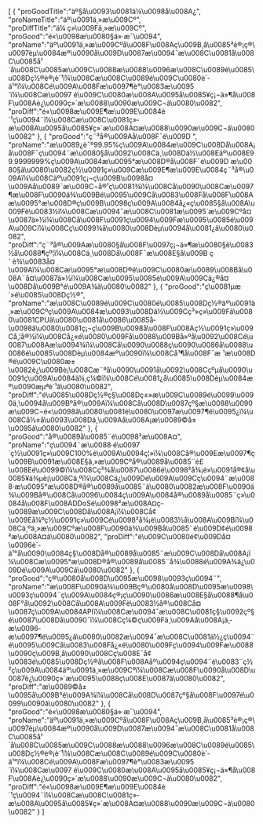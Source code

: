 [
	{
		"proGoodTitle":"äº§å\u0093\u0081ä¼\u0098å\u008A¿",
		"proNameTitle":"äº\u0091ä¸»æ\u009Cº",
		"proDiffTitle":"ä¼ ç»\u009Fä¸»æ\u009Cº",
		"proGood":"é«\u0098æ\u0080§ä»·æ¯\u0094",
		"proName":"äº\u0091ä¸»æ\u009Cºå\u008F\u008Aç\u009B¸å\u0085³è®¡ç®\u0097èµ\u0084æº\u0090å\u009D\u0087æ\u0094¯æ\u008C\u0081å\u008C\u0085å¹´å\u008C\u0085æ\u009C\u0088æ\u0088\u0096æ\u008C\u0089é\u0085\u008Dç½®è®¡è´¹ï¼\u008Cæ\u008C\u0089é\u009C\u0080è´­ä¹°ï¼\u008Cé\u009A\u008Fæ\u0097¶è°\u0083æ\u0095´ï¼\u008Cæ\u0097 é\u009C\u0080æ\u008A\u0095å\u0085¥ç¡¬ä»¶å\u008F\u008Aè¿\u0090ç»´æ\u0088\u0090æ\u009C¬ã\u0080\u0082",
		"proDiff":"é«\u0098æ\u009E¶æ\u009E\u0084è´¹ç\u0094¨ï¼\u008Cæ\u008C\u0081ç»­æ\u008A\u0095å\u0085¥ç»´æ\u008A¤æ\u0088\u0090æ\u009C¬ã\u0080\u0082"
	},
	{
		"proGood":"ç¨³å®\u009Aå\u008F¯é\u009D ",
		"proName":"æ\u0089¿è¯º99.95%ç\u009A\u0084æ\u009C\u008Då\u008A¡å\u008F¯ç\u0094¨æ\u0080§å\u0092\u008Cä¸\u008Dä½\u008Eäº\u008E99.9999999%ç\u009A\u0084æ\u0095°æ\u008D®å\u008F¯é\u009D æ\u0080§ã\u0080\u0082ç½\u0091ç»\u009Cæ\u009E¶æ\u009E\u0084ç¨³å®\u009Aï¼\u008Cäº\u0091ç¡¬ç\u009B\u0098å¤\u009Aå\u0089¯æ\u009C¬å®¹ç\u0081¾ï¼\u008Cå\u0090\u008Cæ\u0097¶æ\u008F\u0090ä¾\u009Bé\u0095\u009Cå\u0083\u008Få\u008F\u008Aæ\u0095°æ\u008D®ç\u009B\u0098ç\u009A\u0084å¿«ç\u0085§å\u008A\u009Fè\u0083½ï¼\u008Cæ\u0094¯æ\u008C\u0081æ\u0095´æ\u009Cºå¤\u0087ä»½ï¼\u008Cå\u008F\u0091ç\u0094\u009Fæ\u0095\u0085é\u009A\u009Cï¼\u008Cç\u0099¾å\u0080\u008Dèµ\u0094å\u0081¿ã\u0080\u0082",
		"proDiff":"ç¨³å®\u009Aæ\u0080§å\u008F\u0097ç¡¬ä»¶æ\u0080§è\u0083½å\u0088¶çº¦ï¼\u008Cä¸\u008Då\u008F¯æ\u008E§å\u009B ç´ è¾\u0083å¤\u009Aï¼\u008Cæ\u0095°æ\u008D®é\u009C\u0080æ\u0089\u008Bå\u008A¨å¤\u0087ä»½ï¼\u008Cæ\u0095\u0085é\u009A\u009Cä¿®å¤\u008Då\u009B°é\u009A¾ã\u0080\u0082"
	},
	{
		"proGood":"ç\u0081µæ´»é\u0085\u008Dç½®",
		"proName":"æ\u008C\u0089é\u009C\u0080é\u0085\u008Dç½®äº\u0091ä¸»æ\u009Cºç\u009A\u0084æ\u0093\u008Dä½\u009Cç³»ç»\u009Fã\u0080\u0081CPUã\u0080\u0081å\u0086\u0085å­\u0098ã\u0080\u0081ç¡¬ç\u009B\u0098å\u008F\u008Aç½\u0091ç»\u009Cå¸¦å®½ï¼\u008Cå¿«é\u0080\u009Få\u0088\u009Bå»ºå\u0092\u008Cé\u0087\u008Aæ\u0094¾ï¼\u008Cå\u0090\u0088ç\u0090\u0086å\u0088\u0086é\u0085\u008Dèµ\u0084æº\u0090ï¼\u008Cå¹¶å\u008F¯æ ¹æ\u008D®é\u009C\u0080æ±\u0082è¿\u009Bè¡\u008Cæ¨ªå\u0090\u0091å\u0092\u008Cçºµå\u0090\u0091ç\u009A\u0084ä¼¸ç¼©ï¼\u008Cé\u0081¿å\u0085\u008Dèµ\u0084æº\u0090æµªè´¹ã\u0080\u0082",
		"proDiff":"é\u0085\u008Dç½®ç§\u008Dç±»æ\u009C\u0089é\u0099\u0090ä¸\u0094å\u009Bºå®\u009Aï¼\u008Cå\u008D\u0087çº§æ\u0088\u0090æ\u009C¬é«\u0098ã\u0080\u0081è\u0080\u0097æ\u0097¶é\u0095¿ï¼\u008Cå½±å\u0093\u008Dä¸\u009Aå\u008A¡æ\u0089©å±\u0095ã\u0080\u0082"
	},
	{
		"proGood":"å®\u0089å\u0085¨é\u0098²æ\u008A¤",
		"proName":"ç\u0094¨æ\u0088·é\u0097´ç½\u0091ç»\u009C100%é\u009A\u0094ç¦»ï¼\u008Cå®\u009Eæ\u0097¶ç\u009B\u0091æ\u008E§ä¸»æ\u009Cºå®\u0089å\u0085¨é£\u008Eé\u0099©ï¼\u008Cç²¾å\u0087\u0086é\u0098²å¾¡é»\u0091å®¢å\u0085¥ä¾µè¡\u008Cä¸ºï¼\u008Cä¿\u009Dé\u009A\u009Cç\u0094¨æ\u0088·æ\u0095°æ\u008D®å®\u0089å\u0085¨ã\u0080\u0082æ\u008F\u0090ä¾\u009Bå®\u008Cå\u0096\u0084ç\u009A\u0084å®\u0089å\u0085¨ç»\u0084å\u008F\u008ADDoSé\u0098²æ\u008A¤ç­\u0089æ\u009C\u008Då\u008A¡ï¼\u008Cå¢\u009Eå¼ºç½\u0091ç»\u009Cé\u0098²å¾¡è\u0083½å\u008A\u009Bï¼\u008Cä¸ºä¸»æ\u009Cºæ\u008F\u0090ä¾\u009Bå\u0085¨é\u009D¢é\u0098²æ\u008A¤ã\u0080\u0082",
		"proDiff":"é\u009C\u0080é¢\u009Då¤\u0096è´­ä¹°å\u0090\u0084ç§\u008Då®\u0089å\u0085¨æ\u009C\u008Då\u008A¡ï¼\u008Cæ\u0095°æ\u008D®å®\u0089å\u0085¨å¾\u0088é\u009A¾ä¿\u009Dé\u009A\u009Cã\u0080\u0082"
	},
	{
		"proGood":"ç®\u0080å\u008D\u0095æ\u0098\u0093ç\u0094¨",
		"proName":"æ\u008F\u0090ä¾\u009Bç®\u0080å\u008D\u0095æ\u0098\u0093ç\u0094¨ç\u009A\u0084ç®¡ç\u0090\u0086æ\u008E§å\u0088¶å\u008F°å\u0092\u008Cå\u008A\u009Fè\u0083½å®\u008Cå¤\u0087ç\u009A\u0084APIï¼\u008Cæ\u0094¯æ\u008C\u0081ç§\u0092çº§é\u0087\u008Då\u0090¯ï¼\u008Cç¼©ç\u009F­ä¸\u009Aå\u008A¡ä¸­æ\u0096­æ\u0097¶é\u0095¿ã\u0080\u0082æ\u0094¯æ\u008C\u0081ä½¿ç\u0094¨é\u0095\u009Cå\u0083\u008Få¿«é\u0080\u009Fç\u0094\u009Fæ\u0088\u0090ç\u009B¸å\u0090\u008Cç\u008E¯å¢\u0083é\u0085\u008Dç½®å\u008F\u008Aåº\u0094ç\u0094¨é\u0083¨ç½²ç\u009A\u0084äº\u0091ä¸»æ\u009Cºï¼\u008Cæ\u008F\u0090å\u008D\u0087è¿\u0090ç»´æ\u0095\u0088ç\u008E\u0087ã\u0080\u0082",
		"proDiff":"æ\u0089©å±\u0095å\u009B°é\u009A¾ï¼\u008Cå\u008D\u0087çº§å\u008F\u0097é\u0099\u0090ã\u0080\u0082"
	},
	{
		"proGood":"é«\u0098æ\u0080§ä»·æ¯\u0094",
		"proName":"äº\u0091ä¸»æ\u009Cºå\u008F\u008Aç\u009B¸å\u0085³è®¡ç®\u0097èµ\u0084æº\u0090å\u009D\u0087æ\u0094¯æ\u008C\u0081å\u008C\u0085å¹´å\u008C\u0085æ\u009C\u0088æ\u0088\u0096æ\u008C\u0089é\u0085\u008Dç½®è®¡è´¹ï¼\u008Cæ\u008C\u0089é\u009C\u0080è´­ä¹°ï¼\u008Cé\u009A\u008Fæ\u0097¶è°\u0083æ\u0095´ï¼\u008Cæ\u0097 é\u009C\u0080æ\u008A\u0095å\u0085¥ç¡¬ä»¶å\u008F\u008Aè¿\u0090ç»´æ\u0088\u0090æ\u009C¬ã\u0080\u0082",
		"proDiff":"é«\u0098æ\u009E¶æ\u009E\u0084è´¹ç\u0094¨ï¼\u008Cæ\u008C\u0081ç»­æ\u008A\u0095å\u0085¥ç»´æ\u008A¤æ\u0088\u0090æ\u009C¬ã\u0080\u0082"
	}
]